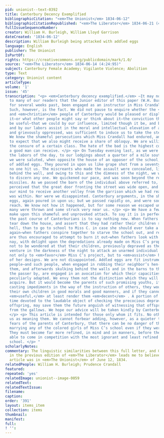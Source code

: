 ```yaml
---
pid: unionist--text-0392
title: Canterbury Decency Exemplified
bibliographicCitation: "<em>The Unionist</em> 1834-06-12"
bibliographicCitationRepublished: "<em>The Liberator</em> 1834-06-21 (4:25:100)"
fullIssueSequenceNumber: 
creator: William H. Burleigh, William Lloyd Garrison
dateCreated: '1834-06-12'
description: William Burleigh being attacked with addled eggs
language: English
publisher: The Unionist
IsPartOf: 
rights: https://creativecommons.org/publicdomain/mark/1.0/
source: "<em>The Liberator</em> 1834-06-14 (4:24:95)"
subject: Canterbury Female Academy; Vigilante Violence; Abolition
type: Text
category: Unionist content
articleType: 
volume: '1'
issue: '45'
transcription: "<p> <em>Canterbury decency exemplified.</em> —It may not be known
  to many of our readers that the Junior editor of this paper (W.H. Burleigh) has,
  for several weeks past, been engaged as an instructor in Miss Crandall’s school.
  Such, however, is the fact. We did not pause to enquire whether the <em>benevolent</em>
  and <em>christian</em> people of Canterbury would be pleased or displeased with
  it—or what other people might say or think about it—the conviction that we could
  be useful—that we could by our influence, limited though it be, and by our example
  and by our labors assist in the moral and intellectual elevation of a race long
  and grievously oppressed, was sufficient to induce us to take the step we have taken.
  We knew the shameful persecutions which Miss Crandall had endured, and were ready
  to expect that we also might receive a share of obloquy. We are willing to receive
  the censure of a certain class. The hate of the bad is the highest commendation
  a good man can receive. </p> <p> On Tuesday evening last, as we were returning after
  the labors of the day, to our lodgings about a quarter of a mile south of the village,
  we were saluted, when opposite the house of an opposer of the school, by a volley
  of addled eggs. They poured in upon us like grape shot from a seventy-four—but luckily
  no one hit us. The miscreants who made the assault were concealed, like cowards,
  behind the wall, and owing to this and the dimness of the night, we were unable
  to discern any one. We quickened our pace, and was soon beyond the reach of the&nbsp;
  missiles. As we passed the barn of the individual above referred to, however, we
  perceived that the great door fronting the street was wide open, and we made up
  our mind to receive another volley from the garrison which we had reason to suspect
  was within. Nor were we disappointed. Canterbury arguments, in the shape of addled
  eggs, again poured in upon us; but we passed rapidly on, and were soon beyond their
  reach. We know not how it happened, but for some reason we escaped untouched, though
  many were thrown and some struck very near us. </p> <p> We have a few remarks to
  make upon this shameful and unprovoked attack. To say it is in perfect keeping with
  the past course of Canterburians is to say nothing new. When fathers offer to help
  tear down the house, and assert that they had rather their children should go to
  hell, than to go to school to Miss C. in case she should ever take a white school
  again—when fathers conspire together to starve the school out, and reckless miscreants
  are thus encouraged to attempt to burn it out—when fathers look with complacency,
  nay, with delight upon the depredations already made on Miss C’s property—it is
  not to be wondered at that their children, previously depraved as they are, should
  venture in the darkness of the night to attack an unarmed individual who was known
  not only to <em>favor</em> Miss C’s project, but to <em>assist</em> her in the accomplishment
  of her designs. We are not disappointed. Addled eggs are fit instruments for such
  people—and such people, when engaged in robbing their neighbor’s hen-roosts to obtain
  them, and afterwards skulking behind the walls and in the barns to throw them at
  the passer by, are engaged in an avocation for which their capacities seem to be
  peculiarly adapted. We envy them not the distinction which they will inevitably
  acquire. But it would become the parents of such promising youths, if, instead of
  casting impediments in the way of the instruction of others, they would instruct
  their own children in good morals and good manners, and if they cannot render them
  <em>useful,</em> at least render them <em>decent</em> . A portion of their leisure
  time devoted to the laudable object of checking the precocious depravity of their
  offspring, may save them the future anguish of witnessing that offspring dangling
  from the gallows. We hope our advice will be taken kindly by Canterbury people.
  </p> <p> This article is intended for those only whom it fits. No others will understand
  us as meaning them. We cannot forbear adding, however, as a quieter to the vague
  fears of the parents of Canterbury, that there can be no danger of their sons ever
  marrying any of the colored girls of Miss C’s school even if they were so inclined.
  They must become far more refined, in mind and in manners, before they would be
  able to come in competition with the most ignorant and least refined scholar in
  school. </p> "
scholarlyNotes: 
commentary: The linguistic similarities between this full letter, and Garrison's summary
  in the previous edition of <em>The Liberator</em> leads me to believe that the full
  article was in <em>The Unionist</em> of June 12, 1834.
relatedPeople: William H. Burleigh; Prudence Crandall
featured: 
repeated: 'yes'
relatedImage: unionist--image-0059
relatedText: 
relatedTextIssue: 
filename: 
caption: 
order: '391'
layout: items_item
collection: items
thumbnail: 
manifest: 
full: 
! '': 
---
```

